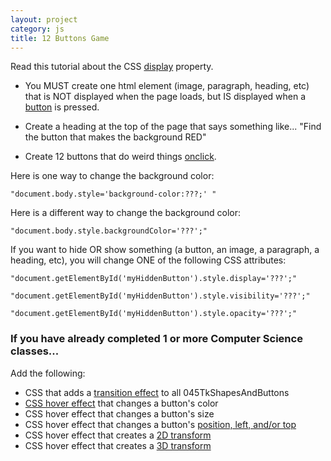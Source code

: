 ```yaml
---
layout: project
category: js
title: 12 Buttons Game
---
```

Read this tutorial about the CSS [display](https://www.w3schools.com/css/css_display_visibility.asp) property.

  - You MUST create one html element (image, paragraph, heading, etc) that is NOT displayed when the page loads, but IS displayed when a [button](https://www.w3schools.com/tags/tag_button.asp) is pressed.

  - Create a heading at the top of the page that says something like... "Find the button that makes the background RED"

  - Create 12 buttons that do weird things [onclick](https://www.w3schools.com/jsref/event_onclick.asp).

Here is one way to change the background color:
```
"document.body.style='background-color:???;' "
```
Here is a different way to change the background color:
```
"document.body.style.backgroundColor='???';"
```
If you want to hide OR show something (a button, an image, a paragraph, a heading, etc), you will change ONE of the following CSS attributes:
```
"document.getElementById('myHiddenButton').style.display='???';"
```
```
"document.getElementById('myHiddenButton').style.visibility='???';"
```
```
"document.getElementById('myHiddenButton').style.opacity='???';"
```


### If you have already completed 1 or more Computer Science classes...

Add the following:
  - CSS that adds a [transition effect](https://www.w3schools.com/css/css3_transitions.asp) to all 045TkShapesAndButtons
  - [CSS hover effect](https://www.w3schools.com/cssref/sel_hover.asp) that changes a button's color
  - CSS hover effect that changes a button's size
  - CSS hover effect that changes a button's [position, left, and/or top](https://www.w3schools.com/cssref/pr_class_position.asp)
  - CSS hover effect that creates a [2D transform](https://www.w3schools.com/css/css3_2dtransforms.asp)
  - CSS hover effect that creates a [3D transform](https://www.w3schools.com/css/css3_3dtransforms.asp)

